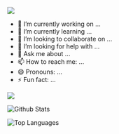 <!-- ### Hi there 👋 -->

![](https://user-images.githubusercontent.com/42115530/92640221-9728ca00-f2fa-11ea-8994-c72b26e937de.gif)

<!-- **AlokJais/AlokJais** is a ✨ _special_ ✨ repository because its `README.md` (this file) appears on your GitHub profile. -->

<!--Here are some ideas to get you started: -->
<!--![Hey](https://github.com/darkalok#hey--this-is-alok-jaiswal)-->

- 🔭 I’m currently working on ...
- 🌱 I’m currently learning ...
- 👯 I’m looking to collaborate on ...
- 🤔 I’m looking for help with ...
- 💬 Ask me about ...
- 📫 How to reach me: ...
- 😄 Pronouns: ...
- ⚡ Fun fact: ...

<img src = "https://img.shields.io/badge/-HTML-e34f26?logo=html5&logoColor=fff">

![Github Stats](https://github-readme-stats.vercel.app/api?username=darkalok&count_private=true&show_icons=true&theme=radical)

![Top Languages](https://github-readme-stats.vercel.app/api/top-langs/?username=DARKALOK&show_icons=true&theme=radical)





<!--
Alok's first website
 https://alokjais.github.io/alok-first-website.github.io/
 
 Avatar by name
 https://alokjais.github.io/Create-Project-Using-APIs.github.io/

Stylish Calculator
 https://alokjais.github.io/Stylish-Calculator.github.io/
 -->
